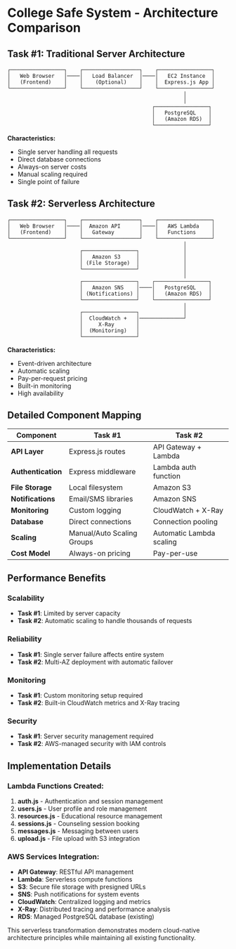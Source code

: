 # College Safe System - Architecture Comparison

## Task #1: Traditional Server Architecture

```
┌─────────────────┐    ┌──────────────────┐    ┌─────────────────┐
│   Web Browser   │────│   Load Balancer  │────│   EC2 Instance  │
│   (Frontend)    │    │    (Optional)    │    │  Express.js App │
└─────────────────┘    └──────────────────┘    └─────────────────┘
                                                        │
                                                        │
                                              ┌─────────────────┐
                                              │   PostgreSQL    │
                                              │   (Amazon RDS)  │
                                              └─────────────────┘
```

**Characteristics:**
- Single server handling all requests
- Direct database connections
- Always-on server costs
- Manual scaling required
- Single point of failure

## Task #2: Serverless Architecture

```
┌─────────────────┐    ┌──────────────────┐    ┌─────────────────┐
│   Web Browser   │────│  Amazon API      │────│   AWS Lambda    │
│   (Frontend)    │    │   Gateway        │    │   Functions     │
└─────────────────┘    └──────────────────┘    └─────────────────┘
                                                        │
                       ┌─────────────────┐              │
                       │   Amazon S3     │              │
                       │ (File Storage)  │              │
                       └─────────────────┘              │
                                                        │
                       ┌─────────────────┐    ┌─────────────────┐
                       │   Amazon SNS    │────│   PostgreSQL    │
                       │ (Notifications) │    │   (Amazon RDS)  │
                       └─────────────────┘    └─────────────────┘
                                                        │
                       ┌─────────────────┐              │
                       │  CloudWatch +   │──────────────┘
                       │     X-Ray       │
                       │  (Monitoring)   │
                       └─────────────────┘
```

**Characteristics:**
- Event-driven architecture
- Automatic scaling
- Pay-per-request pricing
- Built-in monitoring
- High availability

## Detailed Component Mapping

| Component | Task #1 | Task #2 |
|-----------|---------|---------|
| **API Layer** | Express.js routes | API Gateway + Lambda |
| **Authentication** | Express middleware | Lambda auth function |
| **File Storage** | Local filesystem | Amazon S3 |
| **Notifications** | Email/SMS libraries | Amazon SNS |
| **Monitoring** | Custom logging | CloudWatch + X-Ray |
| **Database** | Direct connections | Connection pooling |
| **Scaling** | Manual/Auto Scaling Groups | Automatic Lambda scaling |
| **Cost Model** | Always-on pricing | Pay-per-use |

## Performance Benefits

### Scalability
- **Task #1**: Limited by server capacity
- **Task #2**: Automatic scaling to handle thousands of requests

### Reliability
- **Task #1**: Single server failure affects entire system
- **Task #2**: Multi-AZ deployment with automatic failover

### Monitoring
- **Task #1**: Custom monitoring setup required
- **Task #2**: Built-in CloudWatch metrics and X-Ray tracing

### Security
- **Task #1**: Server security management required
- **Task #2**: AWS-managed security with IAM controls

## Implementation Details

### Lambda Functions Created:
1. **auth.js** - Authentication and session management
2. **users.js** - User profile and role management
3. **resources.js** - Educational resource management
4. **sessions.js** - Counseling session booking
5. **messages.js** - Messaging between users
6. **upload.js** - File upload with S3 integration

### AWS Services Integration:
- **API Gateway**: RESTful API management
- **Lambda**: Serverless compute functions
- **S3**: Secure file storage with presigned URLs
- **SNS**: Push notifications for system events
- **CloudWatch**: Centralized logging and metrics
- **X-Ray**: Distributed tracing and performance analysis
- **RDS**: Managed PostgreSQL database (existing)

This serverless transformation demonstrates modern cloud-native architecture principles while maintaining all existing functionality.
